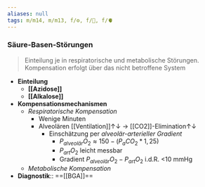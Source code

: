 ```yaml
---
aliases: null
tags: m/m14, m/m13, f/⚙️, f/🍺, f/🫀
---
```

### Säure-Basen-Störungen
> Einteilung je in respiratorische und metabolische Störungen. Kompensation erfolgt über das nicht betroffene System
- **Einteilung**
	- **[[Azidose]]**
	- **[[Alkalose]]**
- **Kompensationsmechanismen**
	- *Respiratorische Kompensation*
		- Wenige Minuten
		- Alveolären [[Ventilation]]↑↓ → [[CO2]]-Elimination↑↓
			- Einschätzung per *alveolär-arterieller Gradient*
				- $P_{alveolär}O_{2} ≈ 150 - (P_{a}CO_{2} * 1,25)$
				- $P_{art}O_{2}$ leicht messbar
				- Gradient $P_{alveolär}O_{2} - P_{art}O_{2}$ i.d.R. <10 mmHg
	- *Metabolische Kompensation*
- **Diagnostik**:: ==[[BGA]]==

